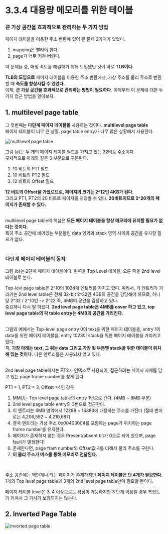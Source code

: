 # 3.3.4 대용량 메모리를 위한 테이블
### 큰 가상 공간을 효과적으로 관리하는 두 가지 방법

페이지 테이블을 이용한 주소 변환에 있어 큰 문제 2가지가 있었다. 
1. mapping은 빨라야 한다.
2. page가 너무 커져 버린다.

이 문제들 중, 매핑 속도를 해결하기 위해 도입됐던 것이 바로 **TLB이다.** <br>

**TLB의 도입으로** 페이지 테이블을 이용한 주소 변환에서, 가상 주소를 물리 주소로 변환할 때 **속도를 향상시킬 수 있었다.** <br>
이제, **큰 가상 공간을 효과적으로 관리하는 방법이 필요하다.** 이제부터 이 문제에 대한 두 가지 접근 방법을 알아보자. 

## 1. multilevel page table

그 첫번째는 **다단계 페이지 테이블을** 사용하는 것이다. **multilevel page table**  <br>
페이지 테이블이 너무 큰 상황. page table entry가 너무 많은 상황에서 사용한다. <br>

![multilevel page table](https://user-images.githubusercontent.com/71186266/206837461-a74f2cd7-d1cc-45a9-80a3-8eda86301a5e.png)


그림 (a)는 두 개의 페이지 테이블 필드를 가지고 있는 32비트 주소이다. <br>
구체적으로 아래와 같은 3 부분으로 구분된다.
1. 10 비트의 PT1 필드
2. 10 비트의 PT2 필드
3. 12 비트의 Offset 필드 

**12 비트의 Offset을 가졌으므로, 페이지의 크기는 2^12인 4KB가 된다.** <br>
그리고 PT1, PT2의 20 비트로 페이지를 지정할 수 있다. **20비트이므로 2^20개의 페이지가 존재할 수 있다.** <br> <Br>

multilevel page table의 핵심은 **모든 페이지 테이블을 항상 메모리에 유지할 필요가 없다는 것이다.** <br>
특히 주소 공간에 비어있는 부분들인 data 영역과 stack 영역 사이의 공간을 유지할 필요가 없다. <br> <br>


### 다단계 페이지 테이블의 동작
그림 (b)는 2단계 페이지 테이블이다. 왼쪽을 Top Level 테이블, 오른 쪽을 2nd level 테이블로 본다. <br>

Top-levl page table은 2^10의 1024개 엔트리를 가지고 있다. 따라서, 각 엔트리가 가리키는 2nd level table은 전체 32-bit 2^32인 4GB의 공간을 감당해야 하므로, 하나당 2^32 / 2^10인 -> 2^22 즉, 4MB의 공간을 감당하고 있다. <br>
중요하니 다시 말 하겠다. **2nd level page table은 4MB를 cover 하고 있고, top level page table의 각 table entry는 4MB의 공간을 가리킨다.** <br> <br>

그림의 예에서는 Top-level page entry 0이 text를 위한 페이지 테이블을, entry 1이 data를 위한 페이지 테이블을, entry 1023이 stack을 위한 페이지 테이블을 가리키고 있다. <br>
즉, **가장 아래는 text, 그 위는 data 그리고 가장 윗 부분엔 stack을 위한 테이블이 위치해 있는 것이다.** 다른 엔트리들은 사용되지 않고 있다. <br> <br>

2nd level page table에서는 PT2가 인덱스로 사용되어, 접근하려는 페이지 자체를 담고 있는 page frame number를 찾게 된다. <br>

PT1 = 1, PT2 = 3, Offset =4인 경우 <br>
1. MMU는 Top level page table의 entry 1번으로 간다. (4MB ~ 8MB 부분)
2. 2nd level page table entry의 3번으로 접근한다.
3. 이 엔트리는 4MB 영역에서 12288 ~ 16383에 대응하는 주소를 가진다 (절대 번지로는 4,206,592 ~ 4,210,687)
4. 결국 엔트리는 가상 주소 0x00403004를 포함하는 page가 위치하는 page frame number를 유지한다.
5. 페이지가 존재하지 않는 경우 Present/absent bit가 0으로 되어 있으며, page fault가 발생한다!
6. 존재한다면, page fram number와 Offset값 4를 더해서 물리 주소를 구한다. 
7. **이 물리 주소가 버스를 통해 메모리로 전달된다.**

<br>

주소 공간에는 백만개나 되는 페이지가 존재하지만 **페이지 테이블은 단 4개가 필요한다.** <br>
1개의 Top level page table과 3개의 2nd level page table만이 필요할 뿐이다. <br>

페이지 테이블 level은 3, 4 이상으로도 확장이 가능하지만 3 단계 이상일 경우 복잡도가 커져서 그 가치가 보장되지는 않는다.

## 2. Inverted Page Table




![inverted page table](https://user-images.githubusercontent.com/71186266/206837467-1eb07da9-3d65-4460-88b9-d42ea1d5d149.png)

